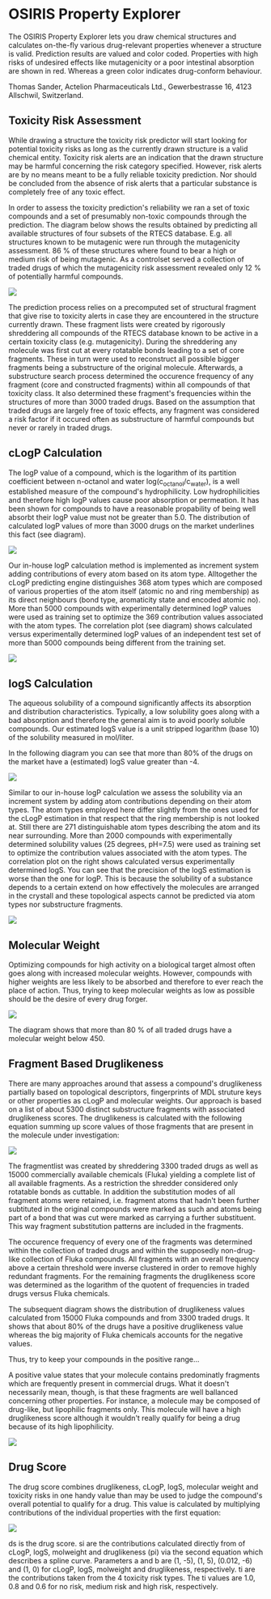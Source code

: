 # OSIRIS Property Explorer

The OSIRIS Property Explorer lets you draw chemical structures and calculates on-the-fly various drug-relevant properties whenever a structure is valid. Prediction results are valued and color coded. Properties with high risks of undesired effects like mutagenicity or a poor intestinal absorption are shown in red. Whereas a green color indicates drug-conform behaviour.

Thomas Sander, Actelion Pharmaceuticals Ltd., Gewerbestrasse 16, 4123 Allschwil, Switzerland.

##  Toxicity Risk Assessment

While drawing a structure the toxicity risk predictor will start looking for potential toxicity risks as long as the currently drawn structure is a valid chemical entity. Toxicity risk alerts are an indication that the drawn structure may be harmful concerning the risk category specified. However, risk alerts are by no means meant to be a fully reliable toxicity prediction. Nor should be concluded from the absence of risk alerts that a particular substance is completely free of any toxic effect.

In order to assess the toxicity prediction's reliability we ran a set of toxic compounds and a set of presumably non-toxic compounds through the prediction. The diagram below shows the results obtained by predicting all available structures of four subsets of the RTECS database. E.g. all structures known to be mutagenic were run through the mutagenicity assessment. 86 % of these structures where found to bear a high or medium risk of being mutagenic. As a controlset served a collection of traded drugs of which the mutagenicity risk assessment revealed only 12 % of potentially harmful compounds.

<img src="toxicity.gif" align="center" />

The prediction process relies on a precomputed set of structural fragment that give rise to toxicity alerts in case they are encountered in the structure currently drawn. These fragment lists were created by rigorously shreddering all compounds of the RTECS database known to be active in a certain toxicity class (e.g. mutagenicity). During the shreddering any molecule was first cut at every rotatable bonds leading to a set of core fragments. These in turn were used to reconstruct all possible bigger fragments being a substructure of the original molecule. Afterwards, a substructure search process determined the occurence frequency of any fragment (core and constructed fragments) within all compounds of that toxicity class. It also determined these fragment's frequencies within the structures of more than 3000 traded drugs. Based on the assumption that traded drugs are largely free of toxic effects, any fragment was considered a risk factor if it occured often as substructure of harmful compounds but never or rarely in traded drugs.

## cLogP Calculation

The logP value of a compound, which is the logarithm of its partition coefficient between n-octanol and water log(c<sub>octanol</sub>/c<sub>water</sub>), is a well established measure of the compound's hydrophilicity. Low hydrophilicities and therefore high logP values cause poor absorption or permeation. It has been shown for compounds to have a reasonable propability of being well absorbt their logP value must not be greater than 5.0. The distribution of calculated logP values of more than 3000 drugs on the market underlines this fact (see diagram).

<img src="logP_1.gif" align="center" />


Our in-house logP calculation method is implemented as increment system adding contributions of every atom based on its atom type. Alltogether the cLogP predicting engine distinguishes 368 atom types which are composed of various properties of the atom itself (atomic no and ring membership) as its direct neighbours (bond type, aromaticity state and encoded atomic no). More than 5000 compounds with experimentally determined logP values were used as training set to optimize the 369 contribution values associated with the atom types. The correlation plot (see diagram) shows calculated versus experimentally determined logP values of an independent test set of more than 5000 compounds being different from the training set.

<img src="logP_2.gif" align="center" />

## logS Calculation

The aqueous solubility of a compound significantly affects its absorption and distribution characteristics. Typically, a low solubility goes along with a bad absorption and therefore the general aim is to avoid poorly soluble compounds. Our estimated logS value is a unit stripped logarithm (base 10) of the solubility measured in mol/liter.

In the following diagram you can see that more than 80% of the drugs on the market have a (estimated) logS value greater than -4.

<img src="logS_1.gif" align="center" />

Similar to our in-house logP calculation we assess the solubility via an increment system by adding atom contributions depending on their atom types. The atom types employed here differ slightly from the ones used for the cLogP estimation in that respect that the ring membership is not looked at. Still there are 271 distinguishable atom types describing the atom and its near surrounding. More than 2000 compounds with experimentally determined solubility values (25 degrees, pH=7.5) were used as training set to optimize the contribution values associated with the atom types. The correlation plot on the right shows calculated versus experimentally determined logS. You can see that the precision of the logS estimation is worse than the one for logP. This is because the solubility of a substance depends to a certain extend on how effectively the molecules are arranged in the crystall and these topological aspects cannot be predicted via atom types nor substructure fragments.

<img src="logS_2.gif" align="center" />

## Molecular Weight

Optimizing compounds for high activity on a biological target almost often goes along with increased molecular weights. However, compounds with higher weights are less likely to be absorbed and therefore to ever reach the place of action. Thus, trying to keep molecular weights as low as possible should be the desire of every drug forger.

<img src="mw.gif" align="center" />

The diagram shows that more than 80 % of all traded drugs have a molecular weight below 450.

## Fragment Based Druglikeness

There are many approaches around that assess a compound's druglikeness partially based on topological descriptors, fingerprints of MDL struture keys or other properties as cLogP and molecular weights. Our approach is based on a list of about 5300 distinct substructure fragments with associated druglikeness scores. The druglikeness is calculated with the following equation summing up score values of those fragments that are present in the molecule under investigation:

<img src="likeness_1.gif" align="center" />

The fragmentlist was created by shreddering 3300 traded drugs as well as 15000 commercially available chemicals (Fluka) yielding a complete list of all available fragments. As a restriction the shredder considered only rotatable bonds as cuttable. In addition the substitution modes of all fragment atoms were retained, i.e. fragment atoms that hadn't been further subtituted in the original compounds were marked as such and atoms being part of a bond that was cut were marked as carrying a further substituent. This way fragment substitution patterns are included in the fragments.

The occurence frequency of every one of the fragments was determined within the collection of traded drugs and within the supposedly non-drug-like collection of Fluka compounds. All fragments with an overall frequency above a certain threshold were inverse clustered in order to remove highly redundant fragments. For the remaining fragments the druglikeness score was determined as the logarithm of the quotent of frequencies in traded drugs versus Fluka chemicals.

The subsequent diagram shows the distribution of druglikeness values calculated from 15000 Fluka compounds and from 3300 traded drugs. It shows that about 80% of the drugs have a positive druglikeness value whereas the big majority of Fluka chemicals accounts for the negative values.

Thus, try to keep your compounds in the positive range...

A positive value states that your molecule contains predominatly fragments which are frequently present in commercial drugs. What it doesn't necessarily mean, though, is that these fragments are well ballanced concerning other properties. For instance, a molecule may be composed of drug-like, but lipophilic fragments only. This molecule will have a high druglikeness score although it wouldn't really qualify for being a drug because of its high lipophilicity.

<img src="likeness_2.gif" align="center" />

## Drug Score

The drug score combines druglikeness, cLogP, logS, molecular weight and toxicity risks in one handy value than may be used to judge the compound's overall potential to qualify for a drug. This value is calculated by multiplying contributions of the individual properties with the first equation:

<img src="score.gif" align="center" />

ds is the drug score. si are the contributions calculated directly from of cLogP, logS, molweight and druglikeness (pi) via the second equation which describes a spline curve. Parameters a and b are (1, -5), (1, 5), (0.012, -6) and (1, 0) for cLogP, logS, molweight and druglikeness, respectively. ti are the contributions taken from the 4 toxicity risk types. The ti values are 1.0, 0.8 and 0.6 for no risk, medium risk and high risk, respectively.
